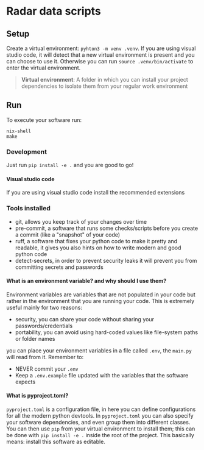 # Radar data scripts

## Setup
Create a virtual environment: `pyhton3 -m venv .venv`.
If you are using visual studio code, it will detect that a new virtual environment is present and you can choose to use it.
Otherwise you can run `source .venv/bin/activate` to enter the virtual environment.

> **Virtual environment**: A folder in which you can install your project dependencies to isolate them from your regular work environment


## Run
To execute your software run:
```
nix-shell
make
```

### Development
Just run `pip install -e .` and you are good to go!

#### Visual studio code
If you are using visual studio code install the recommended extensions



### Tools installed
- git, allows you keep track of your changes over time
- pre-commit, a software that runs some checks/scripts before you create a commit (like a "snapshot" of your code)
- ruff, a software that fixes your python code to make it pretty and readable, it gives you also hints on how to write modern and good python code
- detect-secrets, in order to prevent security leaks it will prevent you from committing secrets and passwords

#### What is an environment variable? and why should I use them?
Environment variables are variables that are not populated in your code but rather in the environment
that you are running your code. This is extremely useful mainly for two reasons:
- security, you can share your code without sharing your passwords/credentials
- portability, you can avoid using hard-coded values like file-system paths or folder names

you can place your environment variables in a file called `.env`, the `main.py` will read from it. Remember to:
- NEVER commit your `.env`
- Keep a `.env.example` file updated with the variables that the software expects

#### What is pyproject.toml?
`pyproject.toml` is a configuration file, in here you can define configurations for all the modern python devtools.
In `pyproject.toml` you can also specify your software dependencies, and even group them into different classes.
You can then use `pip` from your virtual environment to install them; this can be done with `pip install -e .` inside the root of the project.
This basically means: install this software as editable.
